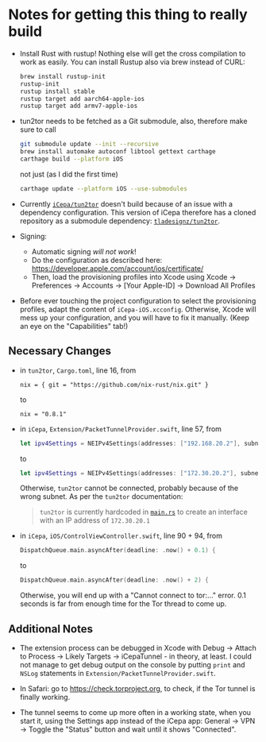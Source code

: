 Notes for getting this thing to really build
============================================

- Install Rust with rustup! Nothing else will get the cross compilation to work as easily.
  You can install Rustup also via brew instead of CURL:

  ```sh
  brew install rustup-init
  rustup-init
  rustup install stable
  rustup target add aarch64-apple-ios
  rustup target add armv7-apple-ios
  ```

- tun2tor needs to be fetched as a Git submodule, also, therefore make sure to call

  ```sh
  git submodule update --init --recursive
  brew install automake autoconf libtool gettext carthage
  carthage build --platform iOS
  ```

  not just (as I did the first time)

  ```sh
  carthage update --platform iOS --use-submodules
  ```

- Currently [`iCepa/tun2tor`](https://github.com/iCepa/tun2tor) doesn't build because of an issue
  with a dependency configuration. This version of iCepa therefore has a cloned repository as a 
  submodule dependency: [`tladesignz/tun2tor`](https://github.com/tladesignz/tun2tor).


- Signing:
  - Automatic signing *will not work*!
  - Do the configuration as described here: https://developer.apple.com/account/ios/certificate/
  - Then, load the provisioning profiles into Xcode using Xcode -> Preferences -> Accounts ->
    [Your Apple-ID] -> Download All Profiles


- Before ever touching the project configuration to select the provisioning profiles, adapt the 
  content of `iCepa-iOS.xcconfig`. Otherwise, Xcode will mess up your configuration, and you will
  have to fix it manually. (Keep an eye on the "Capabilities" tab!)


## Necessary Changes

- in `tun2tor`, `Cargo.toml`, line 16, from

  ```
  nix = { git = "https://github.com/nix-rust/nix.git" }
  ```

  to

  ```
  nix = "0.8.1"
  ```

- in `iCepa`, `Extension/PacketTunnelProvider.swift`, line 57, from

  ```swift
  let ipv4Settings = NEIPv4Settings(addresses: ["192.168.20.2"], subnetMasks: ["255.255.255.0"])
  ```

  to

  ```swift
  let ipv4Settings = NEIPv4Settings(addresses: ["172.30.20.2"], subnetMasks: ["255.255.255.0"])
  ```

  Otherwise, `tun2tor` cannot be connected, probably because of the wrong subnet. As per the 
  `tun2tor` documentation:

  > `tun2tor` is currently hardcoded in [`main.rs`](https://github.com/iCepa/tun2tor/blob/master/src/main.rs) 
  > to create an interface with an IP address of `172.30.20.1`

- in `iCepa`, `iOS/ControlViewController.swift`, line 90 + 94, from

  ```swift
  DispatchQueue.main.asyncAfter(deadline: .now() + 0.1) {
  ```

  to

  ```swift
  DispatchQueue.main.asyncAfter(deadline: .now() + 2) {
  ```

  Otherwise, you will end up with a "Cannot connect to tor:..." error. 0.1 seconds is far from enough
  time for the Tor thread to come up.


## Additional Notes

- The extension process can be debugged in Xcode with Debug -> Attach to Process -> Likely Targets
  -> iCepaTunnel - in theory, at least. I could not manage to get debug output on the console by 
  putting `print` and `NSLog` statements in `Extension/PacketTunnelProvider.swift`.

- In Safari: go to https://check.torproject.org, to check, if the Tor tunnel is finally working.

- The tunnel seems to come up more often in a working state, when you start it, using the Settings 
  app instead of the iCepa app: 
  General -> VPN -> Toggle the "Status" button and wait until it shows "Connected".
